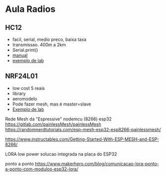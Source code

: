 # Aula Radios

## HC12   
  * facil, serial, medio preco, baixa taxa
  * transmissao. 400m a 2km
  * Serial.print()
  * [manual](https://www.elecrow.com/download/HC-12.pdf)
  * [exemplo de lab](https://curtocircuito.com.br/blog/Categoria%20IoT/configurar-o-modulo-hc12-com-arduino)
       

## NRF24L01   
* low cost 5 reais
* library  
* aeromodelo
* Pode fazer mesh, mas é master=slave
* [Exemplo de lab](https://mundoprojetado.com.br/modulo-nrf24l01/)


Rede Mesh da "Espressive" nodemcu (8266) esp32
https://gitlab.com/painlessMesh/painlessMesh
https://randomnerdtutorials.com/esp-mesh-esp32-esp8266-painlessmesh/

https://www.instructables.com/Getting-Started-With-ESP-MESH-and-ESP-8266/


LORA
low power
solucao integrada na placa do ESP32

ponto a ponto
https://www.makerhero.com/blog/comunicacao-lora-ponto-a-ponto-com-modulos-esp32-lora/




